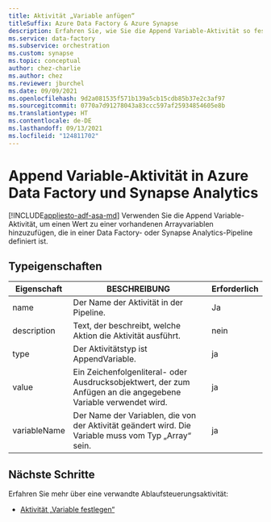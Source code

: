 ```yaml
---
title: Aktivität „Variable anfügen“
titleSuffix: Azure Data Factory & Azure Synapse
description: Erfahren Sie, wie Sie die Append Variable-Aktivität so festlegen, dass ein Wert einer vorhandenen Arrayvariablen hinzugefügt wird, die in einer Data Factory- oder Synapse Analytics-Pipeline definiert ist.
ms.service: data-factory
ms.subservice: orchestration
ms.custom: synapse
ms.topic: conceptual
author: chez-charlie
ms.author: chez
ms.reviewer: jburchel
ms.date: 09/09/2021
ms.openlocfilehash: 9d2a081535f571b139a5cb15cdb85b37e2c3af97
ms.sourcegitcommit: 0770a7d91278043a83ccc597af25934854605e8b
ms.translationtype: HT
ms.contentlocale: de-DE
ms.lasthandoff: 09/13/2021
ms.locfileid: "124811702"
---
```

# <a name="append-variable-activity-in-azure-data-factory-and-synapse-analytics"></a>Append Variable-Aktivität in Azure Data Factory und Synapse Analytics
[!INCLUDE[appliesto-adf-asa-md](includes/appliesto-adf-asa-md.md)]
Verwenden Sie die Append Variable-Aktivität, um einen Wert zu einer vorhandenen Arrayvariablen hinzuzufügen, die in einer Data Factory- oder Synapse Analytics-Pipeline definiert ist.

## <a name="type-properties"></a>Typeigenschaften

Eigenschaft | BESCHREIBUNG | Erforderlich
-------- | ----------- | --------
name | Der Name der Aktivität in der Pipeline. | Ja
description | Text, der beschreibt, welche Aktion die Aktivität ausführt. | nein
type | Der Aktivitätstyp ist AppendVariable. | ja
value | Ein Zeichenfolgenliteral- oder Ausdrucksobjektwert, der zum Anfügen an die angegebene Variable verwendet wird. | ja
variableName | Der Name der Variablen, die von der Aktivität geändert wird. Die Variable muss vom Typ „Array“ sein. | ja

## <a name="next-steps"></a>Nächste Schritte
Erfahren Sie mehr über eine verwandte Ablaufsteuerungsaktivität: 

- [Aktivität „Variable festlegen“](control-flow-set-variable-activity.md)
